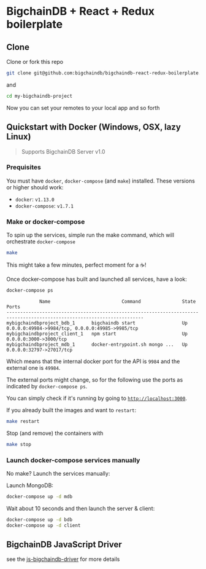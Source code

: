 # BigchainDB + React + Redux boilerplate 

## Clone
Clone or fork this repo

```bash
git clone git@github.com:bigchaindb/bigchaindb-react-redux-boilerplate.git my-bigchaindb-project 
```

and

```bash
cd my-bigchaindb-project
```

Now you can set your remotes to your local app and so forth

## Quickstart with Docker (Windows, OSX, lazy Linux)

> Supports BigchainDB Server v1.0

### Prequisites

You must have `docker`, `docker-compose` (and `make`) installed.
These versions or higher should work:

- `docker`: `v1.13.0`
- `docker-compose`: `v1.7.1`

### Make or docker-compose

To spin up the services, simple run the make command, which will orchestrate `docker-compose`

```bash
make
```

This might take a few minutes, perfect moment for a :coffee:!

Once docker-compose has built and launched all services, have a look:

```bash
docker-compose ps
```

```
            Name                          Command               State                        Ports                       
------------------------------------------------------------------------------------------------------------------------
mybigchaindbproject_bdb_1      bigchaindb start                 Up      0.0.0.0:49984->9984/tcp, 0.0.0.0:49985->9985/tcp 
mybigchaindbproject_client_1   npm start                        Up      0.0.0.0:3000->3000/tcp   
mybigchaindbproject_mdb_1      docker-entrypoint.sh mongo ...   Up      0.0.0.0:32797->27017/tcp                        
```

Which means that the internal docker port for the API is `9984` 
and the external one is `49984`.

The external ports might change, so for the following use the ports as indicated by `docker-compose ps`.

You can simply check if it's running by going to [`http://localhost:3000`](http://localhost:3000).

If you already built the images and want to `restart`:

```bash
make restart
```

Stop (and remove) the containers with

```bash
make stop
```

### Launch docker-compose services manually

No make? Launch the services manually:

Launch MongoDB:

```bash
docker-compose up -d mdb
```

Wait about 10 seconds and then launch the server & client:

```bash
docker-compose up -d bdb
docker-compose up -d client
```

## BigchainDB JavaScript Driver

see the [js-bigchaindb-driver](https://github.com/bigchaindb/js-bigchaindb-driver) for more details
